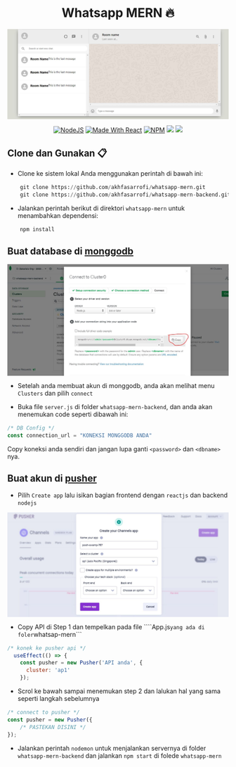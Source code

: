 <h1 align="center"> Whatsapp MERN 🔥 </h1>

<p align="center"> 
    <img src="images/banner.JPG" align="center"></img>
</p>

<p align="center">
  <a href="https://nodejs.org/en/blog/release/v12.13.0/"><img alt="NodeJS" src="https://img.shields.io/badge/node-12.14.1-important?style=flat-square" /></a>
  <a href="https://reactjs.org/"><img alt="Made With React" src="https://img.shields.io/badge/made%20with-react-61DAFB?style=flat-square" /></a>
  <a href="https://www.npmjs.com/package/npm/v/6.13.4"><img alt="NPM" src="https://img.shields.io/badge/npm-6.13.7-blueviolet?style=flat-square" /></a>
  <a href="https://expressjs.com/"><img src="https://img.shields.io/badge/express-js-lightgrey" /></a>
  <a href="https://pusher.com/"><img src="https://img.shields.io/badge/pusher-socket-ff69b4" /></a>
</p>

## Clone dan Gunakan 📋

- Clone ke sistem lokal Anda menggunakan perintah di bawah ini:

```python
    git clone https://github.com/akhfasarrofi/whatsapp-mern.git
    git clone https://github.com/akhfasarrofi/whatsapp-mern-backend.git
```

- Jalankan perintah berikut di direktori ```whatsapp-mern``` untuk menambahkan dependensi:
```python
    npm install
```

## Buat database di **[monggodb](https://docs.mongodb.com/manual/tutorial/getting-started/)**

<p align="center"> 
    <img src="images/mongo.JPG" align="center"></img>
</p>

- Setelah anda membuat akun di monggodb, anda akan melihat menu `Clusters` dan pilih `connect`

- Buka file `server.js` di folder `whatsapp-mern-backend`, dan anda akan menemukan code seperti dibawah ini:

```javascript
/* DB Config */
const connection_url = "KONEKSI MONGGODB ANDA"
```
Copy koneksi anda sendiri dan jangan lupa ganti `<password>` dan `<dbname>` nya.

## Buat akun di **[pusher](https://pusher.com/)**

- Pilih `Create app` lalu isikan bagian frontend dengan ```reactjs``` dan backend ```nodejs```
<p align="center"> 
    <img src="images/pusher.JPG" align="center"></img>
</p>

- Copy API di Step 1 dan tempelkan pada file ````App.js``` yang ada di foler ```whatsap-mern```
```javascript
/* konek ke pusher api */
  useEffect(() => {
    const pusher = new Pusher('API anda', {
      cluster: 'ap1'
    });
```

- Scrol ke bawah sampai menemukan step 2 dan lalukan hal yang sama seperti langkah sebelumnya
```javascript
/* connect to pusher */
const pusher = new Pusher({
    /* PASTEKAN DISINI */
});
```

- Jalankan perintah `nodemon` untuk menjalankan servernya di folder `whatsapp-mern-backend` dan jalankan `npm start` di folede `whatsapp-mern`

